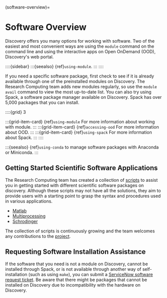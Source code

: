 (software-overview)=

# Software Overview
Discovery offers you many options for working with software. Two of the easiest and most convenient ways are using the `module` command on the command line and using the interactive apps on Open OnDemand (OOD), Discovery's web portal.

::::{sidebar}
:::{seealso}
{ref}`using-module`.
:::
::::

If you need a specific software package, first check to see if it is already available through one of the preinstalled modules on Discovery. The Research Computing team adds new modules regularly, so use the `module avail` command to view the most up-to-date list. You can also try using Spack, a software package manager available on Discovery. Spack has over 5,000 packages that
you can install.

::::{grid} 3

:::{grid-item-card} {ref}`using-module`
For more information about working with module.
:::
:::{grid-item-card} {ref}`accessing-ood`
For more information about OOD.
:::
:::{grid-item-card} {ref}`using-spack`
For more information about Spack.
:::
::::

:::{seealso}
{ref}`using-conda` to manage software packages with Anaconda or Miniconda.
:::

## Getting Started Scientific Software Applications
The Research Computing team has created a collection of [scripts] to assist you in getting started with different scientific software packages on discovery. Although these scripts may not have all the solutions, they aim to provide users with a starting point to grasp the syntax and procedures used in various applications.

- [Matlab]
- [Multiprocessing]
- [Schrodinger]

The collection of scripts is continuously growing and the team welcomes any contributions to the [project].

## Requesting Software Installation Assistance
If the software that you need is not a module on Discovery, cannot be installed through Spack, or is not available through another way of
self-installation (such as using `make`), you can submit a [ServiceNow software request ticket].
Be aware that there might be packages that cannot be installed on Discovery due
to incompatibility with the hardware on Discovery.

[Matlab]: https://github.com/northeastern-rc/discovery-example-scripts/tree/main/MATLAB
[Multiprocessing]: https://github.com/northeastern-rc/discovery-example-scripts/tree/main/Multiprocessing
[project]: https://github.com/northeastern-rc/discovery-example-scripts
[Schrodinger]: https://github.com/northeastern-rc/discovery-example-scripts/tree/main/Schrodinger
[scripts]: https://github.com/northeastern-rc/discovery-example-scripts
[servicenow software request ticket]: https://service.northeastern.edu/tech?id=sc_cat_item&sys_id=777c510bdbebd340a37cd206ca9619b0
